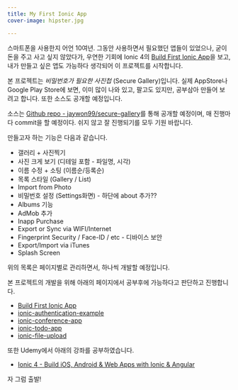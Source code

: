 ```yaml
---
title: My First Ionic App
cover-image: hipster.jpg

---
```

스마트폰을 사용한지 어언 10여년. 그동안 사용하면서 필요했던 앱들이 있었으나, 굳이 돈을 주고 사고 싶지 않았다가, 우연한 기회에 Ionic 4의 [Build First Ionic App](https://ionicframework.com/docs/angular/your-first-app)을 보고, 내가 만들고 싶은 앱도 가능하다 생각되어 이 프로젝트를 시작합니다.

본 프로젝트는 *비밀번호가 필요한 사진첩* (Secure Gallery)입니다. 실제 AppStore나 Google Play Store에 보면, 이미 많이 나와 있고, 팔고도 있지만, 공부삼아 만들어 보려고 합니다. 또한 소스도 공개할 예정입니다.

소스는 [Github repo - jaywon99/secure-gallery](https://github.com/jaywon99/secure-gallery.git)를 통해 공개할 예정이며, 매 진행마다 commit을 할 예정이다. 쉬지 않고 잘 진행되기를 모두 기원 바랍니다.

만들고자 하는 기능은 다음과 같습니다.

* 갤러리 + 사진찍기
* 사진 크게 보기 (디테일 포함 - 파일명, 시각)
* 이름 수정 + 소팅 (이름순/등록순)
* 목록 스타일 (Gallery / List)
* Import from Photo
* 비밀번호 설정 (Settings화면) - 하단에 about 추가??
* Albums 기능
* AdMob 추가
* Inapp Purchase
* Export or Sync via WIFI/Internet
* Fingerprint Security / Face-ID / etc - 디바이스 보안
* Export/Import via iTunes
* Splash Screen

위의 목록은 페이지별로 관리하면서, 하나씩 개발할 예정입니다.

본 프로젝트의 개발을 위해 아래의 페이지에서 공부후에 가능하다고 판단하고 진행합니다.

* [Build First Ionic App](https://ionicframework.com/docs/angular/your-first-app)
* [ionic-authentication-example](https://github.com/techiediaries/ionic-authentication-example.git)
* [ionic-conference-app](https://github.com/ionic-team/ionic-conference-app)
* [ionic-todo-app](https://github.com/techiediaries/ionic-todo-app)
* [ionic-file-upload](https://github.com/techiediaries/ionic-file-upload)

또한 Udemy에서 아래의 강좌를 공부하였습니다.

* [Ionic 4 - Build iOS, Android & Web Apps with Ionic & Angular](https://www.udemy.com/ionic-2-the-practical-guide-to-building-ios-android-apps/)

자 그럼 출발!


